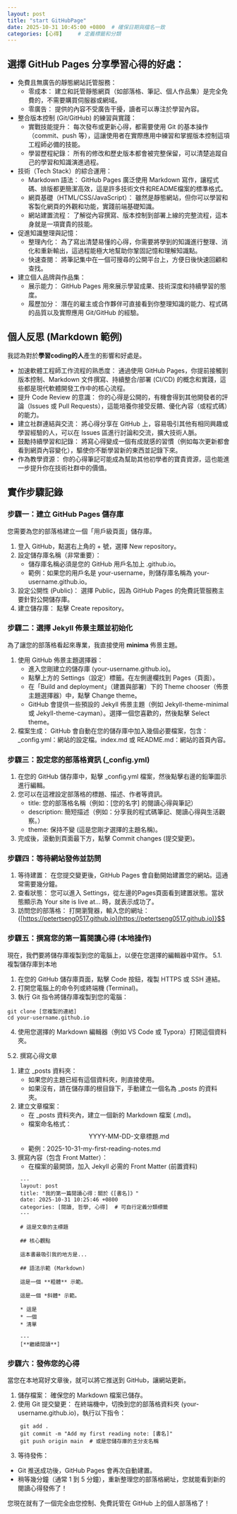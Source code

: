 ```yaml
---
layout: post
title: "start GitHubPage"
date: 2025-10-31 10:45:00 +0800  # 確保日期與檔名一致
categories: [心得]     # 定義標籤和分類
---
```


## 選擇 GitHub Pages 分享學習心得的好處：
* 免費且無廣告的靜態網站託管服務：
    * 零成本： 建立和託管靜態網頁（如部落格、筆記、個人作品集）是完全免費的，不需要購買伺服器或網域。
    * 零廣告： 提供的內容不受廣告干擾，讀者可以專注於學習內容。
* 整合版本控制 (Git/GitHub) 的練習與實踐：
    * 實戰技能提升： 每次發布或更新心得，都需要使用 Git 的基本操作（commit、push 等），這讓使用者在實際應用中練習和掌握版本控制這項工程師必備的技能。
    * 學習歷程紀錄： 所有的修改和歷史版本都會被完整保留，可以清楚追蹤自己的學習和知識演進過程。
* 技術（Tech Stack）的綜合運用：
    * Markdown 語法： GitHub Pages 廣泛使用 Markdown 寫作，讓程式碼、排版都更簡潔高效，這是許多技術文件和README檔案的標準格式。
    * 網頁基礎（HTML/CSS/JavaScript）： 雖然是靜態網站，但你可以學習和客製化網頁的外觀和功能，實踐前端基礎知識。
    * 網站建置流程： 了解從內容撰寫、版本控制到部署上線的完整流程，這本身就是一項寶貴的技能。
* 促進知識整理與記憶：
    * 整理內化： 為了寫出清楚易懂的心得，你需要將學到的知識進行整理、消化和重新輸出，這過程能極大地幫助你鞏固記憶和理解知識點。
    * 快速查閱： 將筆記集中在一個可搜尋的公開平台上，方便日後快速回顧和查找。
* 建立個人品牌與作品集：
    * 展示能力： GitHub Pages 用來展示學習成果、技術深度和持續學習的態度。
    * 履歷加分： 潛在的雇主或合作夥伴可直接看到你整理知識的能力、程式碼的品質以及實際應用 Git/GitHub 的經驗。

## 個人反思 (Markdown 範例)

我認為對於**學習coding的人**產生的影響和好處是。
* 加速軟體工程師工作流程的熟悉度： 通過使用 GitHub Pages，你提前接觸到版本控制、Markdown 文件撰寫、持續整合/部署 (CI/CD) 的概念和實踐，這些都是現代軟體開發工作中的核心流程。
* 提升 Code Review 的意識： 你的心得是公開的，有機會得到其他開發者的評論（Issues 或 Pull Requests），這能培養你接受反饋、優化內容（或程式碼）的能力。
* 建立社群連結與交流： 將心得分享在 GitHub 上，容易吸引其他有相同興趣或學習經驗的人，可以在 Issues 區進行討論和交流，擴大技術人脈。
* 鼓勵持續學習和記錄： 將寫心得變成一個有成就感的習慣（例如每次更新都會看到網頁內容變化），驅使你不斷學習新的東西並記錄下來。
* 作為教學資源： 你的心得筆記可能成為幫助其他初學者的寶貴資源，這也能進一步提升你在技術社群中的價值。

## 實作步驟記錄

### 步驟一：建立 GitHub Pages 儲存庫
您需要為您的部落格建立一個「用戶級頁面」儲存庫。
1. 登入 GitHub，點選右上角的 + 號，選擇 New repository。
2. 設定儲存庫名稱（非常重要）：
    * 儲存庫名稱必須是您的 GitHub 用戶名加上 .github.io。
    * 範例：如果您的用戶名是 your-username，則儲存庫名稱為 your-username.github.io。
3. 設定公開性 (Public)： 選擇 Public，因為 GitHub Pages 的免費託管服務主要針對公開儲存庫。
4. 建立儲存庫： 點擊 Create repository。

### 步驟二：選擇 Jekyll 佈景主題並初始化
為了讓您的部落格看起來專業，我直接使用 **minima** 佈景主題。
1. 使用 GitHub 佈景主題選擇器：
    * 進入您剛建立的儲存庫 (your-username.github.io)。
    * 點擊上方的 Settings（設定）標籤。在左側邊欄找到 Pages（頁面）。
    * 在「Build and deployment」（建置與部署）下的 Theme chooser（佈景主題選擇器）中，點擊 Change theme。
    * GitHub 會提供一些預設的 Jekyll 佈景主題（例如 Jekyll-theme-minimal 或 Jekyll-theme-cayman）。選擇一個您喜歡的，然後點擊 Select theme。
2. 檔案生成： GitHub 會自動在您的儲存庫中加入幾個必要檔案，包含：_config.yml：網站的設定檔。index.md 或 README.md：網站的首頁內容。

### 步驟三：設定您的部落格資訊 (_config.yml)
1. 在您的 GitHub 儲存庫中，點擊 _config.yml 檔案，然後點擊右邊的鉛筆圖示進行編輯。
2. 您可以在這裡設定部落格的標題、描述、作者等資訊。
    * title: 您的部落格名稱（例如：[您的名字] 的閱讀心得與筆記）
    * description: 簡短描述（例如：分享我的程式碼筆記、閱讀心得與生活觀察。）
    * theme: 保持不變 (這是您剛才選擇的主題名稱)。
3. 完成後，滾動到頁面最下方，點擊 Commit changes (提交變更)。

### 步驟四：等待網站發佈並訪問
1. 等待建置： 在您提交變更後，GitHub Pages 會自動開始建置您的網站。這通常需要幾分鐘。
2. 查看狀態： 您可以進入 Settings，從左邊的Pages頁面看到建置狀態。當狀態顯示為 Your site is live at... 時，就表示成功了。
3. 訪問您的部落格： 打開瀏覽器，輸入您的網址：{[https://petertseng0517.github.io](https://petertseng0517.github.io)}$$

### 步驟五：撰寫您的第一篇閱讀心得 (本地操作)
現在，我們要將儲存庫複製到您的電腦上，以便在您選擇的編輯器中寫作。
5.1. 複製儲存庫到本地
1. 在您的 GitHub 儲存庫頁面，點擊 Code 按鈕，複製 HTTPS 或 SSH 連結。
2. 打開您電腦上的命令列或終端機 (Terminal)。
3. 執行 Git 指令將儲存庫複製到您的電腦：
```
git clone [您複製的連結]
cd your-username.github.io
```

4. 使用您選擇的 Markdown 編輯器（例如 VS Code 或 Typora）打開這個資料夾。

5.2. 撰寫心得文章
1. 建立 _posts 資料夾：
    * 如果您的主題已經有這個資料夾，則直接使用。
    * 如果沒有，請在儲存庫的根目錄下，手動建立一個名為 _posts 的資料夾。
2. 建立文章檔案：
    * 在 _posts 資料夾內，建立一個新的 Markdown 檔案 (.md)。
    * 檔案命名格式：
     $$\text{YYYY-MM-DD-文章標題.md}$$
    * 範例：2025-10-31-my-first-reading-notes.md
3. 撰寫內容（包含 Front Matter）：
    * 在檔案的最開頭，加入 Jekyll 必需的 Front Matter (前置資料)

```
    ---
    layout: post
    title: "我的第一篇閱讀心得：關於《[書名]》"
    date: 2025-10-31 10:25:46 +0800
    categories: [閱讀, 哲學, 心得]  # 可自行定義分類標籤
    ---

    # 這是文章的主標題

    ## 核心觀點

    這本書最吸引我的地方是...

    ## 語法示範 (Markdown)

    這是一個 **粗體** 示範。

    這是一個 *斜體* 示範。

    * 這是
    * 一個
    * 清單

    ---
    [**繼續閱讀**]    
```

### 步驟六：發佈您的心得
當您在本地寫好文章後，就可以將它推送到 GitHub，讓網站更新。
1. 儲存檔案： 確保您的 Markdown 檔案已儲存。
2. 使用 Git 提交變更： 在終端機中，切換到您的部落格資料夾 (your-username.github.io)，執行以下指令：
```
    git add .
    git commit -m "Add my first reading note: [書名]"
    git push origin main  # 或是您儲存庫的主分支名稱
```

3. 等待發佈：
* Git 推送成功後，GitHub Pages 會再次自動建置。
* 稍等幾分鐘（通常 1 到 5 分鐘），重新整理您的部落格網址，您就能看到新的閱讀心得發佈了！

您現在就有了一個完全由您控制、免費託管在 GitHub 上的個人部落格了！